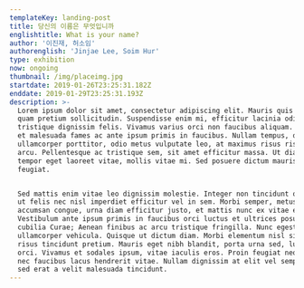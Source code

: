```yaml
---
templateKey: landing-post
title: 당신의 이름은 무엇입니까
englishtitle: What is your name?
author: '이진재, 허소임'
authorenglish: 'Jinjae Lee, Soim Hur'
type: exhibition
now: ongoing
thumbnail: /img/placeimg.jpg
startdate: 2019-01-26T23:25:31.182Z
enddate: 2019-01-29T23:25:31.193Z
description: >-
  Lorem ipsum dolor sit amet, consectetur adipiscing elit. Mauris quis erat non
  quam pretium sollicitudin. Suspendisse enim mi, efficitur lacinia odio vel,
  tristique dignissim felis. Vivamus varius orci non faucibus aliquam. Interdum
  et malesuada fames ac ante ipsum primis in faucibus. Nullam tempus, dui vel
  ullamcorper porttitor, odio metus vulputate leo, at maximus risus risus non
  arcu. Pellentesque ac tristique sem, sit amet efficitur massa. Ut diam nisl,
  tempor eget laoreet vitae, mollis vitae mi. Sed posuere dictum mauris at
  feugiat. 


  Sed mattis enim vitae leo dignissim molestie. Integer non tincidunt orci. In
  ut felis nec nisl imperdiet efficitur vel in sem. Morbi semper, metus id
  accumsan congue, urna diam efficitur justo, et mattis nunc ex vitae erat.
  Vestibulum ante ipsum primis in faucibus orci luctus et ultrices posuere
  cubilia Curae; Aenean finibus ac arcu tristique fringilla. Nunc egestas
  ullamcorper vehicula. Quisque ut dictum diam. Morbi elementum nisl sit amet
  risus tincidunt pretium. Mauris eget nibh blandit, porta urna sed, luctus
  orci. Vivamus et sodales ipsum, vitae iaculis eros. Proin feugiat neque elit,
  nec faucibus lacus hendrerit vitae. Nullam dignissim at elit vel semper. Morbi
  sed erat a velit malesuada tincidunt.
---
```


